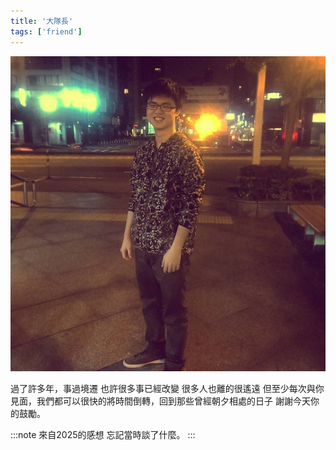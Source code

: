 ```yaml
---
title: '大隊長'
tags: ['friend']
---
```

![img](./img_ig/201604/resized.jpg)

過了許多年，事過境遷 也許很多事已經改變 很多人也離的很遙遠 但至少每次與你見面，我們都可以很快的將時間倒轉，回到那些曾經朝夕相處的日子 謝謝今天你的鼓勵。

:::note 來自2025的感想
忘記當時談了什麼。
:::